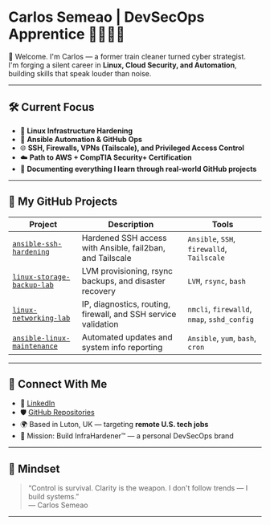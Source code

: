 # Carlos Semeao | DevSecOps Apprentice 🔐🧠🇬🇧

👋 Welcome. I'm Carlos — a former train cleaner turned cyber strategist.  
I'm forging a silent career in **Linux, Cloud Security, and Automation**, building skills that speak louder than noise.

---

## 🛠️ Current Focus

- 🧱 **Linux Infrastructure Hardening**
- 🤖 **Ansible Automation & GitHub Ops**
- 🌐 **SSH, Firewalls, VPNs (Tailscale), and Privileged Access Control**
- ☁️ **Path to AWS + CompTIA Security+ Certification**
- 🧠 **Documenting everything I learn through real-world GitHub projects**

---

## 🔧 My GitHub Projects

| Project | Description | Tools |
|--------|-------------|-------|
| [`ansible-ssh-hardening`](https://github.com/carlos-tech-ops/ansible-ssh-hardening) | Hardened SSH access with Ansible, fail2ban, and Tailscale | `Ansible`, `SSH`, `firewalld`, `Tailscale` |
| [`linux-storage-backup-lab`](https://github.com/carlos-tech-ops/linux-storage-backup-lab) | LVM provisioning, rsync backups, and disaster recovery | `LVM`, `rsync`, `bash` |
| [`linux-networking-lab`](https://github.com/carlos-tech-ops/linux-networking-lab) | IP, diagnostics, routing, firewall, and SSH service validation | `nmcli`, `firewalld`, `nmap`, `sshd_config` |
| [`ansible-linux-maintenance`](https://github.com/carlos-tech-ops/ansible-linux-maintenance) | Automated updates and system info reporting | `Ansible`, `yum`, `bash`, `cron` |

---

## 🔗 Connect With Me

- 💼 [LinkedIn](https://www.linkedin.com/in/carlos-semeao-04938a357/)
- 🛡️ [GitHub Repositories](https://github.com/carlos-tech-ops?tab=repositories)
- 🌍 Based in Luton, UK — targeting **remote U.S. tech jobs**
- 🎯 Mission: Build InfraHardener™ — a personal DevSecOps brand

---

## 🧠 Mindset

> “Control is survival. Clarity is the weapon. I don't follow trends — I build systems.”  
> — Carlos Semeao

---

